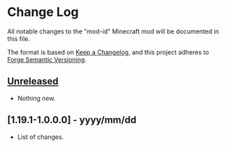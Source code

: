 # Change Log

All notable changes to the "mod-id" Minecraft mod will be documented in this file.

The format is based on [Keep a Changelog](https://keepachangelog.com/en/1.0.0/),
and this project adheres to [Forge Semantic Versioning](https://docs.minecraftforge.net/en/latest/gettingstarted/versioning/#versioning).

## [Unreleased]
- Nothing new.

## [1.19.1-1.0.0.0] - yyyy/mm/dd
- List of changes.

[Unreleased]: https://github.com/author/mod-id
[1.19-1.0.0.0]: https://github.com/author/mod-id/releases/tag/v1.19.1-1.0.0.0
